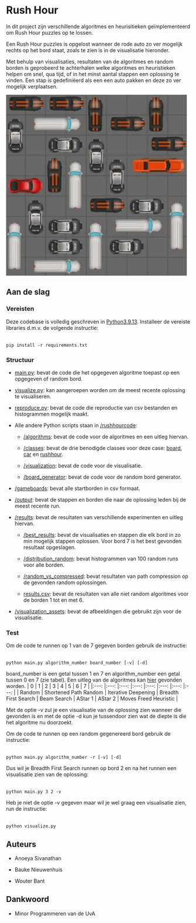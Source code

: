 
# Rush Hour

In dit project zijn verschillende algoritmes en heurisitieken geïmplementeerd om Rush Hour puzzles op te lossen.

Een Rush Hour puzzles is opgelost wanneer de rode auto zo ver mogelijk rechts op het bord staat, zoals te zien is in de visualisatie hieronder.

Met behulp van visualisaties, resultaten van de algoritmes en random borden is geprobeerd te achterhalen welke algoritmes en heuristieken helpen om snel, qua tijd, of in het minst aantal stappen een oplossing te vinden. Een stap is gedefiniëerd als een een auto pakken en deze zo ver mogelijk verplaatsen.

![Solve Rush Hour](results/best_results/visualizations/board6.gif)

## Aan de slag

### Vereisten

Deze codebase is volledig geschreven in [Python3.9.13](https://www.python.org/downloads/). Installeer de vereiste libraries d.m.v. de volgende instructie:

```

pip install -r requirements.txt

```
  
### Structuur

* [main.py](main.py): bevat de code die het opgegeven algoritme toepast op een opgegeven of random bord.

* [visualize.py](visualize.py): kan aangeroepen worden om de meest recente oplossing te visualiseren.

* [reproduce.py](reproduce.py): bevat de code die reproductie van csv bestanden en histogrammen mogelijk maakt.

* Alle andere Python scripts staan in [/rushhourcode](rushhourcode):

  * [/algorithms](rushhourcode/algorithms): bevat de code voor de algoritmes en een uitleg hiervan.

  * [/classes](rushhourcode/classes): bevat de drie benodigde classes voor deze case: [board](rushhourcode/classes/board.py), [car](rushhourcode/classes/car.py) en [rushhour](rushhourcode/classes/rushhour.py).

  * [/visualization](rushhourcode/visualization): bevat de code voor de visualisatie.

  * [/board_generator](rushhourcode/board_generator): bevat de code voor de random bord generator.

* [/gameboards](gameboards): bevat alle startborden in csv formaat.

* [/output](output): bevat de stappen en borden die naar de oplossing leden bij de meest recente run.

* [/results](results): bevat de resultaten van verschillende experimenten en uitleg hiervan.

  * [/best_results](results/best_results): bevat de visualisaties en stappen die elk bord in zo min mogelijk stappen oplossen. Voor bord 7 is het best gevonden resultaat opgeslagen.

  * [/distribution_random](results/distribution_random/): bevat histogrammen van 100 random runs voor alle borden.

  * [/random_vs_compressed](results/random_vs_compressed): bevat resultaten van path compression op de gevonden random oplossingen.

  * [results.csv](results/results.csv): bevat de resultaten van alle niet random algoritmes voor de borden 1 tot en met 6.

*  [/visualization_assets](visualization_assets): bevat de afbeeldingen die gebruikt zijn voor de visualisatie.



### Test

Om de code te runnen op 1 van de 7 gegeven borden gebruik de instructie:

```

python main.py algorithm_number board_number [-v] [-d]

```

board_number is een getal tussen 1 en 7 en algorithm_number een getal tussen 0 en 7 (zie tabel). Een uitleg van de algoritmes kan [hier](rushhourcode/algorithms/README.md) gevonden worden.
| 0 	| 1 	| 2 	| 3 	| 4 	| 5 	| 6 	| 7 	|
|:---:	|:---:	|:---:	|:---:	|:---:	|:---:	|:---:	|:---:	|
| Random 	| Shortened Path Random 	| Iterative Deepening 	| Breadth First Search 	| Beam Search 	| AStar 1 	| AStar 2 	| Moves Freed Heuristic 	|

Met de optie -v zul je een visualisatie van de oplossing zien wanneer die gevonden is en met de optie -d kun je tussendoor zien wat de diepte is die het algoritme nu doorzoekt.

  Om de code te runnen op een random gegenereerd bord gebruik de instructie:
```

python main.py algorithm_number -r [-v] [-d]

```

Dus wil je Breadth First Search runnen op bord 2 en na het runnen een visualisatie zien van de oplossing:

```

python main.py 3 2 -v

```

Heb je niet de optie -v gegeven maar wil je wel graag een visualisatie zien, run de instructie:

```

python visualize.py

```

## Auteurs


* Anoeya Sivanathan

* Bauke Nieuwenhuis

* Wouter Bant


## Dankwoord

* Minor Programmeren van de UvA